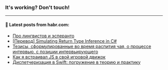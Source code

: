 ### It's working? Don't touch!

---
<!--
#### 🛠️ Technical stack:

![C++](https://img.shields.io/badge/C++-informational?logo=c%2B%2B&style=flat&logoColor=white&color=9C033A)
![Java](https://img.shields.io/badge/Java-informational?logo=java&style=flat&logoColor=white&color=007396)
![Kotlin](https://img.shields.io/badge/Kotlin-informational?logo=Kotlin&style=flat&logoColor=white&color=0095D5)
![JS](https://img.shields.io/badge/JS-informational?logo=javaScript&style=flat&logoColor=black&color=F7Df1E) <br>
![HTML5](https://img.shields.io/badge/HTML5-informational?logo=html5&style=flat&logoColor=white&color=E34F26)
![CSS3](https://img.shields.io/badge/CSS3-informational?logo=css3&style=flat&logoColor=white&color=157286)
![Sass](https://img.shields.io/badge/Saas-informational?logo=sass&style=flat&logoColor=white&color=hotpink)
![PHP](https://img.shields.io/badge/PHP-informational?logo=php&style=flat&logoColor=white&color=777BB4) <br>
![WebPAck](https://img.shields.io/badge/WebPack-informational?logo=webPack&style=flat&logoColor=white&color=FF6F00)
![Bootstrap](https://img.shields.io/badge/Bootstrap-informational?logo=Bootstrap&style=flat&logoColor=white&color=7952B3)
![MySQL](https://img.shields.io/badge/MySQL-informational?logo=MySQL&style=flat&logoColor=white&color=00f) <br>
![NodeJS](https://img.shields.io/badge/NodeJS-informational?logo=node.js&style=flat&logoColor=white&color=43853D)
![Spring](https://img.shields.io/badge/Spring-informational?logo=Spring&style=flat&logoColor=white&color=0A9EDC)
![Angular](https://img.shields.io/badge/Vue-informational?logo=vue.js&style=flat&logoColor=white&color=red)
![Git](https://img.shields.io/badge/Git-informational?logo=git&style=flat&logoColor=white&color=darkorange)

___
-->

#### 💬 Latest posts from habr.com:

<!-- BLOG-POST-LIST:START -->
- [Про лингвистов и эсперанто](https://habr.com/ru/post/673958/?utm_source=habrahabr&utm_medium=rss&utm_campaign=673958)
- [[Перевод] Simulating Return Type Inference in C#](https://habr.com/ru/post/673448/?utm_source=habrahabr&utm_medium=rss&utm_campaign=673448)
- [Тезисы, сформулированные во время распития чая, о процессе интервью, с позиции интервьирующего](https://habr.com/ru/post/673916/?utm_source=habrahabr&utm_medium=rss&utm_campaign=673916)
- [Как я встраивал JS в свой игровой движок](https://habr.com/ru/post/673904/?utm_source=habrahabr&utm_medium=rss&utm_campaign=673904)
- [Диспетчеризация в Swift: погружение в теорию и практику](https://habr.com/ru/post/673636/?utm_source=habrahabr&utm_medium=rss&utm_campaign=673636)
<!-- BLOG-POST-LIST:END -->
